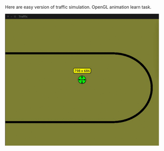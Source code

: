 Here are easy version of traffic simulation. OpenGL animation learn task.

![Inf image](https://raw.githubusercontent.com/DMuhayev/Portfolio/master/Computer%20graphics%20course/Traffic/examp.gif)
